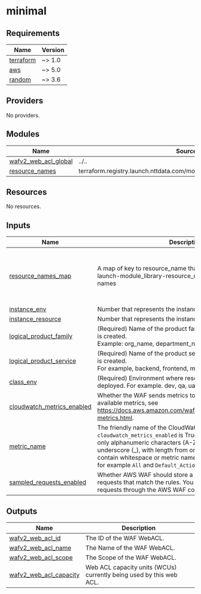 # minimal

<!-- BEGINNING OF PRE-COMMIT-TERRAFORM DOCS HOOK -->
## Requirements

| Name | Version |
|------|---------|
| <a name="requirement_terraform"></a> [terraform](#requirement\_terraform) | ~> 1.0 |
| <a name="requirement_aws"></a> [aws](#requirement\_aws) | ~> 5.0 |
| <a name="requirement_random"></a> [random](#requirement\_random) | ~> 3.6 |

## Providers

No providers.

## Modules

| Name | Source | Version |
|------|--------|---------|
| <a name="module_wafv2_web_acl_global"></a> [wafv2\_web\_acl\_global](#module\_wafv2\_web\_acl\_global) | ../.. | n/a |
| <a name="module_resource_names"></a> [resource\_names](#module\_resource\_names) | terraform.registry.launch.nttdata.com/module_library/resource_name/launch | ~> 2.0 |

## Resources

No resources.

## Inputs

| Name | Description | Type | Default | Required |
|------|-------------|------|---------|:--------:|
| <a name="input_resource_names_map"></a> [resource\_names\_map](#input\_resource\_names\_map) | A map of key to resource\_name that will be used by tf-launch-module\_library-resource\_name to generate resource names | <pre>map(object({<br>    name       = string<br>    max_length = optional(number, 60)<br>    region     = optional(string, "eastus2")<br>  }))</pre> | <pre>{<br>  "web_acl": {<br>    "max_length": 80,<br>    "name": "acl",<br>    "region": "us-east-1"<br>  }<br>}</pre> | no |
| <a name="input_instance_env"></a> [instance\_env](#input\_instance\_env) | Number that represents the instance of the environment. | `number` | `0` | no |
| <a name="input_instance_resource"></a> [instance\_resource](#input\_instance\_resource) | Number that represents the instance of the resource. | `number` | `0` | no |
| <a name="input_logical_product_family"></a> [logical\_product\_family](#input\_logical\_product\_family) | (Required) Name of the product family for which the resource is created.<br>    Example: org\_name, department\_name. | `string` | `"launch"` | no |
| <a name="input_logical_product_service"></a> [logical\_product\_service](#input\_logical\_product\_service) | (Required) Name of the product service for which the resource is created.<br>    For example, backend, frontend, middleware etc. | `string` | `"apigw"` | no |
| <a name="input_class_env"></a> [class\_env](#input\_class\_env) | (Required) Environment where resource is going to be deployed. For example. dev, qa, uat | `string` | `"demo"` | no |
| <a name="input_cloudwatch_metrics_enabled"></a> [cloudwatch\_metrics\_enabled](#input\_cloudwatch\_metrics\_enabled) | Whether the WAF sends metrics to CloudWatch. For the list of available metrics, see https://docs.aws.amazon.com/waf/latest/developerguide/waf-metrics.html. | `bool` | `false` | no |
| <a name="input_metric_name"></a> [metric\_name](#input\_metric\_name) | The friendly name of the CloudWatch metric, required if `cloudwatch_metrics_enabled` is True. The name can contain only alphanumeric characters (A-Z, a-z, 0-9) hyphen(-) and underscore (\_), with length from one to 128 characters. It can't contain whitespace or metric names reserved for AWS WAF, for example `All` and `Default_Action`. | `string` | `null` | no |
| <a name="input_sampled_requests_enabled"></a> [sampled\_requests\_enabled](#input\_sampled\_requests\_enabled) | Whether AWS WAF should store a sampling of the web requests that match the rules. You can view the sampled requests through the AWS WAF console. | `bool` | `false` | no |

## Outputs

| Name | Description |
|------|-------------|
| <a name="output_wafv2_web_acl_id"></a> [wafv2\_web\_acl\_id](#output\_wafv2\_web\_acl\_id) | The ID of the WAF WebACL. |
| <a name="output_wafv2_web_acl_name"></a> [wafv2\_web\_acl\_name](#output\_wafv2\_web\_acl\_name) | The Name of the WAF WebACL. |
| <a name="output_wafv2_web_acl_scope"></a> [wafv2\_web\_acl\_scope](#output\_wafv2\_web\_acl\_scope) | The Scope of the WAF WebACL. |
| <a name="output_wafv2_web_acl_capacity"></a> [wafv2\_web\_acl\_capacity](#output\_wafv2\_web\_acl\_capacity) | Web ACL capacity units (WCUs) currently being used by this web ACL. |
<!-- END OF PRE-COMMIT-TERRAFORM DOCS HOOK -->
